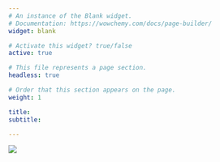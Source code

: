 ```yaml
---
# An instance of the Blank widget.
# Documentation: https://wowchemy.com/docs/page-builder/
widget: blank

# Activate this widget? true/false
active: true

# This file represents a page section.
headless: true

# Order that this section appears on the page.
weight: 1

title: 
subtitle: 

---
```

<style type="text/css">
    @keyframes scaleDraw {  /*定义关键帧、scaleDrew是需要绑定到选择器的关键帧名称*/
            0%{
                transform: scale(1);  /*开始为原始大小*/
            }
            75%{
                transform: scale(1.1);
            }
        }
    .ballon{
            width: 150px;
            height: 200px;
            background: url("/pic/sum.jpeg");
            background-size: 150px 200px;
            -webkit-animation-name: scaleDraw; /*关键帧名称*/
            -webkit-animation-timing-function: ease-in-out; /*动画的速度曲线*/
            -webkit-animation-iteration-count: 1;  /*动画播放的次数*/
            -webkit-animation-duration: 5s; /*动画所花费的时间*/
        }

</style>
<div>
  <img src="/pic/sun.jpeg">
</div>